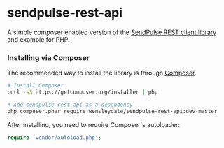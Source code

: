 # sendpulse-rest-api
A simple composer enabled version of the [SendPulse REST client library](https://github.com/sendpulse/sendpulse-rest-api-php) and example for PHP.

### Installing via Composer

The recommended way to install the library is through [Composer](http://getcomposer.org).

```bash
# Install Composer
curl -sS https://getcomposer.org/installer | php

# Add sendpulse-rest-api as a dependency
php composer.phar require wensleydale/sendpulse-rest-api:dev-master
```

After installing, you need to require Composer's autoloader:

```php
require 'vendor/autoload.php';
```